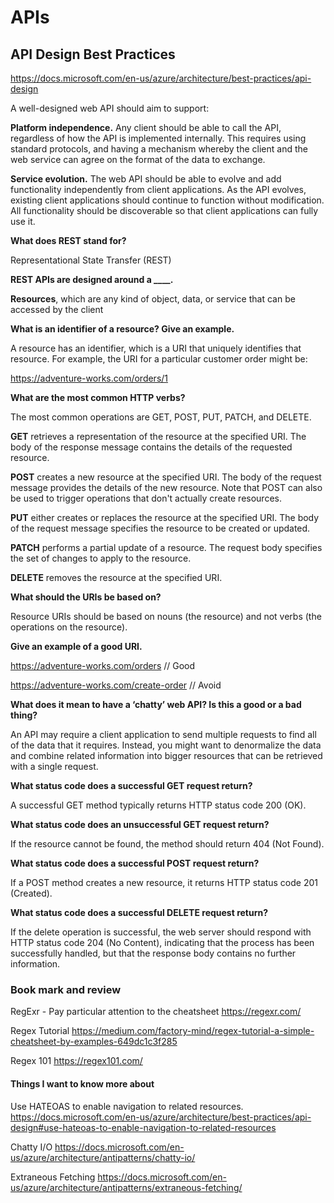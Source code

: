 # APIs

## API Design Best Practices

<https://docs.microsoft.com/en-us/azure/architecture/best-practices/api-design>

A well-designed web API should aim to support:

**Platform independence.** Any client should be able to call the API, regardless of how the API is implemented internally. This requires using standard protocols, and having a mechanism whereby the client and the web service can agree on the format of the data to exchange.

**Service evolution.** The web API should be able to evolve and add functionality independently from client applications. As the API evolves, existing client applications should continue to function without modification. All functionality should be discoverable so that client applications can fully use it.

**What does REST stand for?**

Representational State Transfer (REST)

**REST APIs are designed around a ____.**

**Resources**, which are any kind of object, data, or service that can be accessed by the client

**What is an identifier of a resource? Give an example.**

A resource has an identifier, which is a URI that uniquely identifies that resource. For example, the URI for a particular customer order might be:

<https://adventure-works.com/orders/1>

**What are the most common HTTP verbs?**

The most common operations are GET, POST, PUT, PATCH, and DELETE.

**GET** retrieves a representation of the resource at the specified URI. The body of the response message contains the details of the requested resource.

**POST** creates a new resource at the specified URI. The body of the request message provides the details of the new resource. Note that POST can also be used to trigger operations that don't actually create resources.

**PUT** either creates or replaces the resource at the specified URI. The body of the request message specifies the resource to be created or updated.

**PATCH** performs a partial update of a resource. The request body specifies the set of changes to apply to the resource.

**DELETE** removes the resource at the specified URI.

**What should the URIs be based on?**

Resource URIs should be based on nouns (the resource) and not verbs (the operations on the resource).

**Give an example of a good URI.**

<https://adventure-works.com/orders> // Good

<https://adventure-works.com/create-order> // Avoid

**What does it mean to have a ‘chatty’ web API? Is this a good or a bad thing?**

An API may require a client application to send multiple requests to find all of the data that it requires. Instead, you might want to denormalize the data and combine related information into bigger resources that can be retrieved with a single request.

**What status code does a successful GET request return?**

A successful GET method typically returns HTTP status code 200 (OK). 

**What status code does an unsuccessful GET request return?**

If the resource cannot be found, the method should return 404 (Not Found).

**What status code does a successful POST request return?**

If a POST method creates a new resource, it returns HTTP status code 201 (Created).

**What status code does a successful DELETE request return?**

If the delete operation is successful, the web server should respond with HTTP status code 204 (No Content), indicating that the process has been successfully handled, but that the response body contains no further information.

### Book mark and review

RegExr - Pay particular attention to the cheatsheet
<https://regexr.com/>

Regex Tutorial
<https://medium.com/factory-mind/regex-tutorial-a-simple-cheatsheet-by-examples-649dc1c3f285>

Regex 101
<https://regex101.com/>

#### Things I want to know more about

Use HATEOAS to enable navigation to related resources.
<https://docs.microsoft.com/en-us/azure/architecture/best-practices/api-design#use-hateoas-to-enable-navigation-to-related-resources>

Chatty I/O <https://docs.microsoft.com/en-us/azure/architecture/antipatterns/chatty-io/>

Extraneous Fetching <https://docs.microsoft.com/en-us/azure/architecture/antipatterns/extraneous-fetching/>

